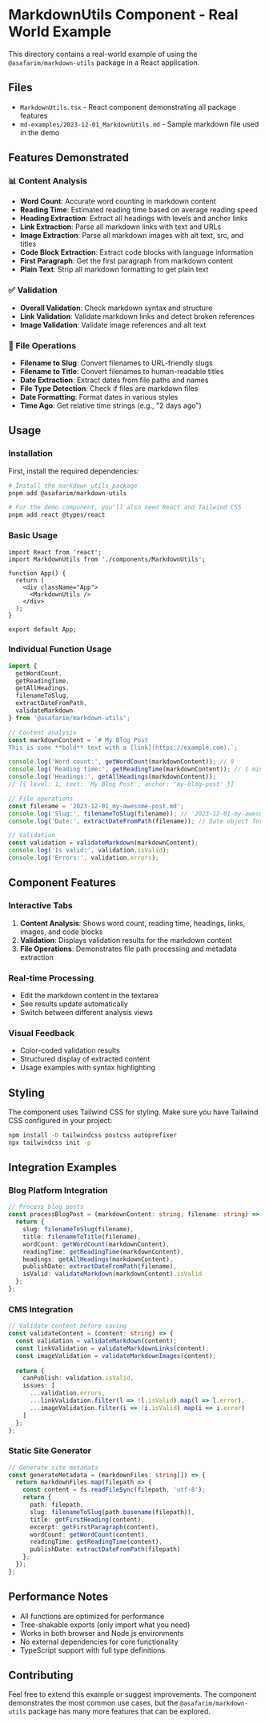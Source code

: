 # MarkdownUtils Component - Real World Example

This directory contains a real-world example of using the `@asafarim/markdown-utils` package in a React application.

## Files

- `MarkdownUtils.tsx` - React component demonstrating all package features
- `md-examples/2023-12-01_MarkdownUtils.md` - Sample markdown file used in the demo

## Features Demonstrated

### 📊 Content Analysis
- **Word Count**: Accurate word counting in markdown content
- **Reading Time**: Estimated reading time based on average reading speed
- **Heading Extraction**: Extract all headings with levels and anchor links
- **Link Extraction**: Parse all markdown links with text and URLs
- **Image Extraction**: Parse all markdown images with alt text, src, and titles
- **Code Block Extraction**: Extract code blocks with language information
- **First Paragraph**: Get the first paragraph from markdown content
- **Plain Text**: Strip all markdown formatting to get plain text

### ✅ Validation
- **Overall Validation**: Check markdown syntax and structure
- **Link Validation**: Validate markdown links and detect broken references
- **Image Validation**: Validate image references and alt text

### 📁 File Operations
- **Filename to Slug**: Convert filenames to URL-friendly slugs
- **Filename to Title**: Convert filenames to human-readable titles
- **Date Extraction**: Extract dates from file paths and names
- **File Type Detection**: Check if files are markdown files
- **Date Formatting**: Format dates in various styles
- **Time Ago**: Get relative time strings (e.g., "2 days ago")

## Usage

### Installation

First, install the required dependencies:

```bash
# Install the markdown utils package
pnpm add @asafarim/markdown-utils

# For the demo component, you'll also need React and Tailwind CSS
pnpm add react @types/react
```

### Basic Usage

```tsx
import React from 'react';
import MarkdownUtils from './components/MarkdownUtils';

function App() {
  return (
    <div className="App">
      <MarkdownUtils />
    </div>
  );
}

export default App;
```

### Individual Function Usage

```typescript
import {
  getWordCount,
  getReadingTime,
  getAllHeadings,
  filenameToSlug,
  extractDateFromPath,
  validateMarkdown
} from '@asafarim/markdown-utils';

// Content analysis
const markdownContent = `# My Blog Post
This is some **bold** text with a [link](https://example.com).`;

console.log('Word count:', getWordCount(markdownContent)); // 8
console.log('Reading time:', getReadingTime(markdownContent)); // 1 minute
console.log('Headings:', getAllHeadings(markdownContent)); 
// [{ level: 1, text: 'My Blog Post', anchor: 'my-blog-post' }]

// File operations
const filename = '2023-12-01_my-awesome-post.md';
console.log('Slug:', filenameToSlug(filename)); // '2023-12-01-my-awesome-post'
console.log('Date:', extractDateFromPath(filename)); // Date object for 2023-12-01

// Validation
const validation = validateMarkdown(markdownContent);
console.log('Is valid:', validation.isValid);
console.log('Errors:', validation.errors);
```

## Component Features

### Interactive Tabs
1. **Content Analysis**: Shows word count, reading time, headings, links, images, and code blocks
2. **Validation**: Displays validation results for the markdown content
3. **File Operations**: Demonstrates file path processing and metadata extraction

### Real-time Processing
- Edit the markdown content in the textarea
- See results update automatically
- Switch between different analysis views

### Visual Feedback
- Color-coded validation results
- Structured display of extracted content
- Usage examples with syntax highlighting

## Styling

The component uses Tailwind CSS for styling. Make sure you have Tailwind CSS configured in your project:

```bash
npm install -D tailwindcss postcss autoprefixer
npx tailwindcss init -p
```

## Integration Examples

### Blog Platform Integration
```typescript
// Process blog posts
const processBlogPost = (markdownContent: string, filename: string) => {
  return {
    slug: filenameToSlug(filename),
    title: filenameToTitle(filename),
    wordCount: getWordCount(markdownContent),
    readingTime: getReadingTime(markdownContent),
    headings: getAllHeadings(markdownContent),
    publishDate: extractDateFromPath(filename),
    isValid: validateMarkdown(markdownContent).isValid
  };
};
```

### CMS Integration
```typescript
// Validate content before saving
const validateContent = (content: string) => {
  const validation = validateMarkdown(content);
  const linkValidation = validateMarkdownLinks(content);
  const imageValidation = validateMarkdownImages(content);
  
  return {
    canPublish: validation.isValid,
    issues: [
      ...validation.errors,
      ...linkValidation.filter(l => !l.isValid).map(l => l.error),
      ...imageValidation.filter(i => !i.isValid).map(i => i.error)
    ]
  };
};
```

### Static Site Generator
```typescript
// Generate site metadata
const generateMetadata = (markdownFiles: string[]) => {
  return markdownFiles.map(filepath => {
    const content = fs.readFileSync(filepath, 'utf-8');
    return {
      path: filepath,
      slug: filenameToSlug(path.basename(filepath)),
      title: getFirstHeading(content),
      excerpt: getFirstParagraph(content),
      wordCount: getWordCount(content),
      readingTime: getReadingTime(content),
      publishDate: extractDateFromPath(filepath)
    };
  });
};
```

## Performance Notes

- All functions are optimized for performance
- Tree-shakable exports (only import what you need)
- Works in both browser and Node.js environments
- No external dependencies for core functionality
- TypeScript support with full type definitions

## Contributing

Feel free to extend this example or suggest improvements. The component demonstrates the most common use cases, but the `@asafarim/markdown-utils` package has many more features that can be explored.
